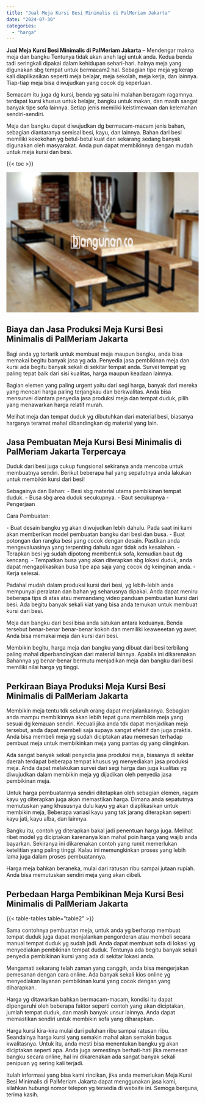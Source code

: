 ```yaml
---
title: "Jual Meja Kursi Besi Minimalis di PalMeriam Jakarta"
date: "2024-07-30"
categories: 
  - "harga"
---
```


**Jual Meja Kursi Besi Minimalis di PalMeriam Jakarta** – Mendengar makna meja dan bangku Tentunya tidak akan aneh lagi untuk anda. Kedua benda tadi seringkali dipakai dalam kehidupan sehari-hari. halnya meja yang digunakan sbg tempat untuk bermacam2 hal. Sebagian tipe meja yg kerap kali diaplikasikan seperti meja belajar, meja sekolah, meja kerja, dan lainnya. Tiap-tiap meja bisa diwujudkan yang cocok dg keperluan.

Semacam itu juga dg kursi, benda yg satu ini malahan beragam ragamnya. terdapat kursi khusus untuk belajar, bangku untuk makan, dan masih sangat banyak tipe sofa lainnya. Setiap jenis memiliki keistimewaan dan kelemahan sendiri-sendiri.

Meja dan bangku dapat diwujudkan dg bermacam-macam jenis bahan, sebagian diantaranya semisal besi, kayu, dan lainnya. Bahan dari besi memiliki kekokohan yg betul-betul kuat dan sekarang sedang banyak digunakan oleh masyarakat. Anda pun dapat membikinnya dengan mudah untuk meja kursi dan besi.

{{< toc >}}

![Jual Meja Kursi Besi Minimalis di PalMeriam Jakarta](/images/jual-meja-besi-murah32.png)

## Biaya dan Jasa Produksi Meja Kursi Besi Minimalis di PalMeriam Jakarta

Bagi anda yg tertarik untuk membuat meja maupun bangku, anda bisa memakai begitu banyak jasa yg ada. Penyedia jasa pembikinan meja dan kursi ada begitu banyak sekali di sekitar tempat anda. Survei tempat yg paling tepat baik dari sisi kualitas, harga maupun keadaan lainnya.

Bagian elemen yang paling urgent yaitu dari segi harga, banyak dari mereka yang mencari harga paling terjangkau dan berkwalitas. Anda bisa mensurvei diantara penyedia jasa produksi meja dan tempat duduk, pilih yang menawarkan harga relatif murah.

Melihat meja dan tempat duduk yg dibutuhkan dari material besi, biasanya harganya teramat mahal dibandingkan dg material yang lain.

## Jasa Pembuatan Meja Kursi Besi Minimalis di PalMeriam Jakarta Terpercaya

Duduk dari besi juga cukup fungsional sekiranya anda mencoba untuk membuatnya sendiri. Berikut beberapa hal yang sepatutnya anda lakukan untuk membikin kursi dari besi!

Sebagainya dan Bahan: - Besi sbg material utama pembikinan tempat duduk. - Busa sbg area duduk secukupnya. - Baut secukupnya - Pengerjaan

Cara Pembuatan:

\- Buat desain bangku yg akan diwujudkan lebih dahulu. Pada saat ini kami akan memberikan model pembuatan bangku dari besi dan busa. - Buat potongan dan rangka besi yang cocok dengan desain. Pastikan anda mengevaluasinya yang terpenting dahulu agar tidak ada kesalahan. - Terapkan besi yg sudah dipotong membentuk sofa, kemudian baut dg kencang. - Tempatkan busa yang akan diterapkan sbg lokasi duduk, anda dapat mengaplikasikan busa tipe apa saja yang cocok dg keinginan anda. - Kerja selesai.

Padahal mudah dalam produksi kursi dari besi, yg lebih-lebih anda mempunyai peralatan dan bahan yg seharusnya dipakai. Anda dapat meniru beberapa tips di atas atau memandang video panduan pembuatan kursi dari besi. Ada begitu banyak sekali kiat yang bisa anda temukan untuk membuat kursi dari besi.

Meja dan bangku dari besi bisa anda satukan antara keduanya. Benda tersebut benar-benar benar-benar kokoh dan memiliki keaweeetan yg awet. Anda bisa memakai meja dan kursi dari besi.

Membikin begitu, harga meja dan bangku yang dibuat dari besi terbilang paling mahal diperbandingkan dari material lainnya. Apabila ini dikarenakan Bahannya yg benar-benar bermutu menjadikan meja dan bangku dari besi memiliki nilai harga yg tinggi.

## Perkiraan Biaya Produksi Meja Kursi Besi Minimalis di PalMeriam Jakarta

Membikin meja tentu tdk seluruh orang dapat menjalankannya. Sebagian anda mampu membikinnya akan lebih tepat guna membikin meja yang sesuai dg kemauan sendiri. Kecuali jika anda tdk dapat menjadikan meja tersebut, anda dapat membeli saja supaya sangat efektif dan juga praktis. Anda bisa membeli meja yg sudah diciptakan atau memesan terhadap pembuat meja untuk membikinkan meja yang pantas dg yang diinginkan.

Ada sangat banyak sekali penyedia jasa produksi meja, biasanya di sekitar daerah terdapat beberapa tempat khusus yg menyediakan jasa produksi meja. Anda dapat melakukan survei dari segi harga dan juga kualitas yg diwujudkan dalam membikin meja yg dijadikan oleh penyedia jasa pembikinan meja.

Untuk harga pembuatannya sendiri ditetapkan oleh sebagian elemen, ragam kayu yg diterapkan juga akan memastikan harga. Dimana anda sepatutnya memutuskan yang khususnya dulu kayu yg akan diaplikasikan untuk membikin meja, Beberapa variasi kayu yang tak jarang diterapkan seperti kayu jati, kayu alba, dan lainnya.

Bangku itu, contoh yg diterapkan bakal jadi penentuan harga juga. Melihat ribet model yg diciptakan karenanya kian mahal poin harga yang wajib anda bayarkan. Sekiranya ini dikarenakan contoh yang rumit memerlukan ketelitian yang paling tinggi. Kalau ini memungkinkan proses yang lebih lama juga dalam proses pembuatannya.

Harga meja bahkan beraneka, mulai dari ratusan ribu sampai jutaan rupiah. Anda bisa memutuskan sendiri meja yang akan dibeli.

## Perbedaan Harga Pembikinan Meja Kursi Besi Minimalis di PalMeriam Jakarta

{{< table-tables table="table2" >}}

Sama contohnya pembuatan meja, untuk anda yg berharap membuat tempat duduk juga dapat menjalankan pengorderan atau membeli secara manual tempat duduk yg sudah jadi. Anda dapat membuat sofa di lokasi yg menyediakan pembikinan tempat duduk. Tentunya ada begitu banyak sekali penyedia pembikinan kursi yang ada di sekitar lokasi anda.

Mengamati sekarang telah zaman yang canggih, anda bisa mengerjakan pemesanan dengan cara online. Ada banyak sekali kios online yg menyediakan layanan pembikinan kursi yang cocok dengan yang diharapkan.

Harga yg ditawarkan bahkan bermacam-macam, kondisi itu dapat dipengaruhi oleh beberapa faktor seperti contoh yang akan diciptakan, jumlah tempat duduk, dan masih banyak unsur lainnya. Anda dapat memastikan sendiri untuk membikin sofa yang diharapkan.

Harga kursi kira-kira mulai dari puluhan ribu sampai ratusan ribu. Seandainya harga kursi yang semakin mahal akan semakin bagus kwalitasnya. Untuk itu, anda mesti bisa menentukan bangku yg akan diciptakan seperti apa. Anda juga semestinya berhati-hati jika memesan bangku secara online, hal ini dikarenakan ada sangat banyak sekali penipuan yg sering kali terjadi.

Itulah informasi yang bisa kami rincikan, jika anda memerlukan Meja Kursi Besi Minimalis di PalMeriam Jakarta dapat menggunakan jasa kami, silahkan hubungi nomor telepon yg tersedia di website ini. Semoga berguna, terima kasih.
